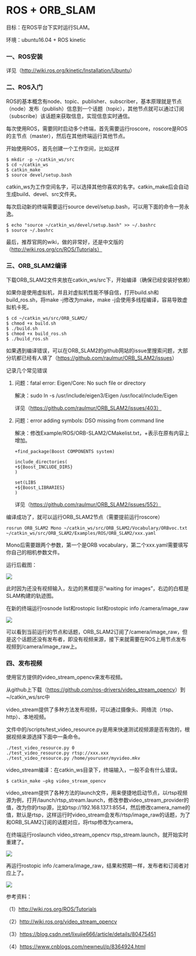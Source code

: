 # ROS + ORB_SLAM

目标：在ROS平台下实时运行SLAM。

环境：ubuntu16.04 + ROS kinetic



### 一、ROS安装

详见（<http://wiki.ros.org/kinetic/Installation/Ubuntu>）

 

### 二、ROS入门

ROS的基本概念有node、topic、publisher、subscriber，基本原理就是节点（node）发布（publish）信息到一个话题（topic），其他节点就可以通过订阅（subscribe）该话题来获取信息，实现信息实时通信。

每次使用ROS，需要同时启动多个终端，首先需要运行roscore，roscore是ROS的主节点（master），然后在其他终端运行其他节点。

 

开始使用ROS，首先创建一个工作空间，比如这样

```
$ mkdir -p ~/catkin_ws/src
$ cd ~/catkin_ws
$ catkin_make
$ source devel/setup.bash
```

catkin_ws为工作空间名字，可以选择其他你喜欢的名字。catkin_make后会自动生成build、devel、src文件夹。

 

每次启动新的终端需要运行source devel/setup.bash，可以用下面的命令一劳永逸。

```
$ echo "source ~/catkin_ws/devel/setup.bash" >> ~/.bashrc
$ source ~/.bashrc
```



最后，推荐官网的wiki，做的非常好，还是中文版的（http://wiki.ros.org/cn/ROS/Tutorials）



### 三、ORB_SLAM2编译

下载ORB_SLAM2文件夹放在catkin_ws/src下，开始编译（确保已经安装好依赖）

如果你是使用虚拟机，并且对虚拟机性能不够自信，打开build.sh和build_ros.sh，将make -j修改为make，make -j会使用多线程编译，容易导致虚拟机卡死。

```
$ cd ~/catkin_ws/src/ORB_SLAM2/
$ chmod +x build.sh
$ ./build.sh
$ chmod +x build_ros.sh
$ ./build_ros.sh
```

如果遇到编译错误，可以在ORB_SLAM2的github网站的issue里搜索问题，大部分坑都已经有人填了（<https://github.com/raulmur/ORB_SLAM2/issues>）

记录几个常见错误

1. 问题：fatal error: Eigen/Core: No such file or directory

   解决：sudo ln -s /usr/include/eigen3/Eigen /usr/local/include/Eigen

   详见（https://github.com/raulmur/ORB_SLAM2/issues/403）


2. 问题：error adding symbols: DSO missing from command line

   解决：修改Example/ROS/ORB-SLAM2/CMakelist.txt，+表示在原有内容上增加。

   ```
   +find_package(Boost COMPONENTS system)
   
   include_directories(
   +${Boost_INCLUDE_DIRS}
   )
   
   set(LIBS
   +${Boost_LIBRARIES}
   )
   ```

   详见（https://github.com/raulmur/ORB_SLAM2/issues/552）

 

编译成功了，就可以运行ORB_SLAM2节点（需要提前运行roscore）

```
rosrun ORB_SLAM2 Mono ~/catkin_ws/src/ORB_SLAM2/Vocabulary/ORBvoc.txt ~/catkin_ws/src/ORB_SLAM2/Examples/ROS/ORB_SLAM2/xxx.yaml
```

Mono后需要跟两个参数，第一个是ORB vocabulary，第二个xxx.yaml需要填写你自己的相机参数文件。

 

运行后截图：

![](file:///C:/Users/hxx13/AppData/Local/Temp/msohtmlclip1/01/clip_image001.png)

此时因为还没有视频输入，左边的黑框提示“waiting for images”，右边的白框是SLAM构建的轨迹图。



在新的终端运行rosnode list和rostopic list和rostopic info /camera/image_raw

![](file:///C:/Users/hxx13/AppData/Local/Temp/msohtmlclip1/01/clip_image002.png)

可以看到当前运行的节点和话题，ORB_SLAM2订阅了/camera/image_raw，但是这个话题还没有发布者，即没有视频来源，接下来就需要在ROS上用节点发布视频到/camera/image_raw上。



### 四、发布视频

使用官方提供的video_stream_opencv来发布视频。

从github上下载（<https://github.com/ros-drivers/video_stream_opencv>）到~/catkin_ws/src中

video_stream提供了多种方法发布视频，可以通过摄像头、网络流（rtsp、http）、本地视频。

文件中的/scripts/test_video_resource.py是用来快速测试视频源是否有效的，根据视频来源选择下面中一条命令。

```
./test_video_resource.py 0
./test_video_resource.py rtsp://xxx.xxx
./test_video_resource.py /home/youruser/myvideo.mkv
```



video_stream编译：在catkin_ws目录下，终端输入，一般不会有什么错误。

```
$ catkin_make –pkg video_stream_opencv
```

video_stream提供了各种方法的launch文件，用来便捷地启动节点，以rtsp视频源为例，打开/launch/rtsp_stream.launch，修改参数video_stream_provider的值，改为你的rtsp源，比如rtsp://192.168.137.1:8554，然后修改camera_name的值，默认是rtsp，这样运行时video_stream会发布/rtsp/image_raw的话题，为了和ORB_SLAM2订阅的话题对应，将rtsp修改为camera。

 

在终端运行roslaunch video_stream_opencv rtsp_stream.launch，就开始实时重建了。

![](file:///C:/Users/hxx13/AppData/Local/Temp/msohtmlclip1/01/clip_image003.png)

 

 

再运行rostopic info /camera/image_raw，结果和预期一样，发布者和订阅者对应上了。

![](file:///C:/Users/hxx13/AppData/Local/Temp/msohtmlclip1/01/clip_image004.png)

 

参考资料：

（1）<http://wiki.ros.org/ROS/Tutorials>

（2）<http://wiki.ros.org/video_stream_opencv>

（3）<https://blog.csdn.net/lixujie666/article/details/80475451>

（4）<https://www.cnblogs.com/newneul/p/8364924.html>

 

 